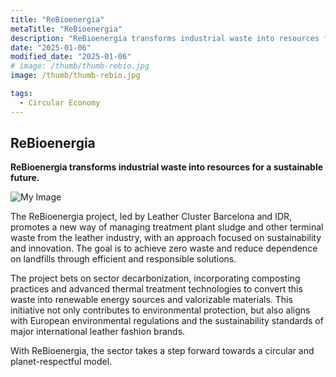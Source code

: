 ```yaml
---
title: "ReBioenergia"
metaTitle: "ReBioenergia"
description: "ReBioenergia transforms industrial waste into resources for a sustainable future."
date: "2025-01-06"
modified_date: "2025-01-06"
# image: /thumb/thumb-rebio.jpg
image: /thumb/thumb-rebio.jpg

tags:
  - Circular Economy
---
```


## ReBioenergia

<!-- <img className="PostImg" src="https://www.idr.cat/posts/resalt1.jpg"> -->

<!-- #### Summary -->

<strong>ReBioenergia transforms industrial waste into resources for a sustainable future.</strong>

![My Image](/svg/cat-rebio.svg)

<!-- #### Explanation -->

The ReBioenergia project, led by Leather Cluster Barcelona and IDR, promotes a new way of managing treatment plant sludge and other terminal waste from the leather industry, with an approach focused on sustainability and innovation. The goal is to achieve zero waste and reduce dependence on landfills through efficient and responsible solutions.

The project bets on sector decarbonization, incorporating composting practices and advanced thermal treatment technologies to convert this waste into renewable energy sources and valorizable materials. This initiative not only contributes to environmental protection, but also aligns with European environmental regulations and the sustainability standards of major international leather fashion brands.

With ReBioenergia, the sector takes a step forward towards a circular and planet-respectful model. 